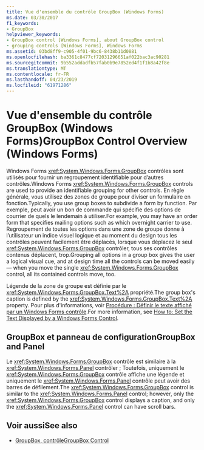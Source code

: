 ```yaml
---
title: Vue d'ensemble du contrôle GroupBox (Windows Forms)
ms.date: 03/30/2017
f1_keywords:
- GroupBox
helpviewer_keywords:
- GroupBox control [Windows Forms], about GroupBox control
- grouping controls [Windows Forms], Windows Forms
ms.assetid: 03bd8ff9-c905-4f01-9bc6-8438b11d0881
ms.openlocfilehash: ba3361c8477cf72031296651af022bac3ac90281
ms.sourcegitcommit: 9b552addadfb57fab0b9e7852ed4f1f1b8a42f8e
ms.translationtype: MT
ms.contentlocale: fr-FR
ms.lasthandoff: 04/23/2019
ms.locfileid: "61971286"
---
```

# <a name="groupbox-control-overview-windows-forms"></a><span data-ttu-id="65fad-102">Vue d'ensemble du contrôle GroupBox (Windows Forms)</span><span class="sxs-lookup"><span data-stu-id="65fad-102">GroupBox Control Overview (Windows Forms)</span></span>
<span data-ttu-id="65fad-103">Windows Forms <xref:System.Windows.Forms.GroupBox> contrôles sont utilisés pour fournir un regroupement identifiable pour d’autres contrôles.</span><span class="sxs-lookup"><span data-stu-id="65fad-103">Windows Forms <xref:System.Windows.Forms.GroupBox> controls are used to provide an identifiable grouping for other controls.</span></span> <span data-ttu-id="65fad-104">En règle générale, vous utilisez des zones de groupe pour diviser un formulaire en fonction.</span><span class="sxs-lookup"><span data-stu-id="65fad-104">Typically, you use group boxes to subdivide a form by function.</span></span> <span data-ttu-id="65fad-105">Par exemple, peut avoir un bon de commande qui spécifie des options de courrier de quels le lendemain à utiliser.</span><span class="sxs-lookup"><span data-stu-id="65fad-105">For example, you may have an order form that specifies mailing options such as which overnight carrier to use.</span></span> <span data-ttu-id="65fad-106">Regroupement de toutes les options dans une zone de groupe donne à l’utilisateur un indice visuel logique et au moment du design tous les contrôles peuvent facilement être déplacés, lorsque vous déplacez le seul <xref:System.Windows.Forms.GroupBox> contrôler, tous ses contrôles contenus déplacent, trop.</span><span class="sxs-lookup"><span data-stu-id="65fad-106">Grouping all options in a group box gives the user a logical visual cue, and at design time all the controls can be moved easily — when you move the single <xref:System.Windows.Forms.GroupBox> control, all its contained controls move, too.</span></span>  
  
 <span data-ttu-id="65fad-107">Légende de la zone de groupe est définie par le <xref:System.Windows.Forms.GroupBox.Text%2A> propriété.</span><span class="sxs-lookup"><span data-stu-id="65fad-107">The group box's caption is defined by the <xref:System.Windows.Forms.GroupBox.Text%2A> property.</span></span> <span data-ttu-id="65fad-108">Pour plus d'informations, voir [Procédure : Définir le texte affiché par un Windows Forms contrôle](how-to-set-the-text-displayed-by-a-windows-forms-control.md).</span><span class="sxs-lookup"><span data-stu-id="65fad-108">For more information, see [How to: Set the Text Displayed by a Windows Forms Control](how-to-set-the-text-displayed-by-a-windows-forms-control.md).</span></span>  
  
## <a name="groupbox-and-panel"></a><span data-ttu-id="65fad-109">GroupBox et panneau de configuration</span><span class="sxs-lookup"><span data-stu-id="65fad-109">GroupBox and Panel</span></span>  
 <span data-ttu-id="65fad-110">Le <xref:System.Windows.Forms.GroupBox> contrôle est similaire à la <xref:System.Windows.Forms.Panel> contrôler ; Toutefois, uniquement le <xref:System.Windows.Forms.GroupBox> contrôle affiche une légende et uniquement le <xref:System.Windows.Forms.Panel> contrôle peut avoir des barres de défilement.</span><span class="sxs-lookup"><span data-stu-id="65fad-110">The <xref:System.Windows.Forms.GroupBox> control is similar to the <xref:System.Windows.Forms.Panel> control; however, only the <xref:System.Windows.Forms.GroupBox> control displays a caption, and only the <xref:System.Windows.Forms.Panel> control can have scroll bars.</span></span>  
  
## <a name="see-also"></a><span data-ttu-id="65fad-111">Voir aussi</span><span class="sxs-lookup"><span data-stu-id="65fad-111">See also</span></span>

- [<span data-ttu-id="65fad-112">GroupBox, contrôle</span><span class="sxs-lookup"><span data-stu-id="65fad-112">GroupBox Control</span></span>](groupbox-control-windows-forms.md)
